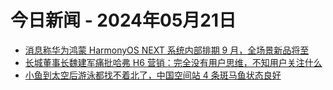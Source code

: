 # 今日新闻 - 2024年05月21日
- [消息称华为鸿蒙 HarmonyOS NEXT 系统内部排期 9 月，全场景新品将至](https://www.ithome.com/0/769/293.htm)
- [长城董事长魏建军痛批哈弗 H6 营销：完全没有用户思维，不知用户关注什么](https://www.ithome.com/0/769/366.htm)
- [小鱼到太空后游泳都找不着北了，中国空间站 4 条斑马鱼状态良好](https://www.ithome.com/0/769/154.htm)
